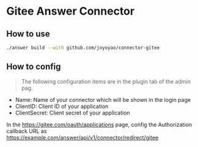# Gitee Answer Connector

## How to use

```bash
./answer build --with github.com/joyoyao/connector-gitee
```

## How to config

> The following configuration items are in the plugin tab of the admin pag.

- Name: Name of your connector which will be shown in the login page
- ClientID: Client ID of your application
- ClientSecret: Client secret of your application

In the https://gitee.com/oauth/applications page, 
config the Authorization callback URL as https://example.com/answer/api/v1/connector/redirect/gitee
